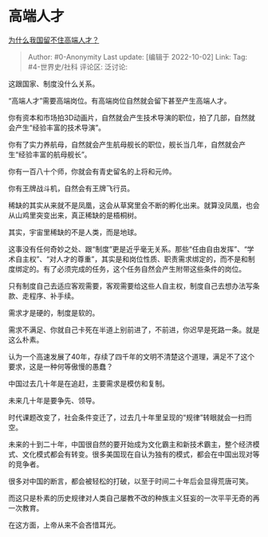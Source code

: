 # 高端人才
[为什么我国留不住高端人才？](https://www.zhihu.com/question/550091305/answer/2698329657)

> Author: #0-Anonymity
> Last update: [编辑于 2022-10-02]
> Link:
> Tag: #4-世界史/社科
> 评论区:
> 泛讨论:

这跟国家、制度没什么关系。

“高端人才”需要高端岗位。有高端岗位自然就会留下甚至产生高端人才。

你有资本和市场拍3D动画片，自然就会产生技术导演的职位，拍了几部，自然就会产生“经验丰富的技术导演”。

你有了实力养航母，自然就会产生航母舰长的职位，舰长当几年，自然就会产生“经验丰富的航母舰长”。

你有一百八十个师，你就会有青史留名的上将和元帅。

你有王牌战斗机，自然会有王牌飞行员。

稀缺的其实从来就不是凤凰，这会从草窝里会不断的孵化出来。就算没凤凰，也会从山鸡里突变出来，真正稀缺的是梧桐树。

其实，宇宙里稀缺的不是人类，而是地球。

这事没有任何奇妙之处、跟“制度”更是近乎毫无关系。那些“任由自由发挥”、“学术自主权”、“对人才的尊重”，其实是和岗位性质、职责需求绑定的，而不是和制度绑定的。有了必须完成的任务，这个任务自然会产生附带这些条件的岗位。

只有制度自己去适应客观需要，客观需要给这些人自主权，制度自己去想办法写条款、走程序、补手续。

需求才是硬的，制度是软的。

需求不满足、你就自己卡死在半道上别前进了，不前进，你迟早是死路一条。就是这么朴素。

认为一个高速发展了40年，存续了四千年的文明不清楚这个道理，满足不了这个要求，这是一种何等傲慢的愚蠢？

中国过去几十年是在追赶，主要需求是模仿和复制。

未来几十年是要争先、领导。

时代课题改变了，社会条件变迁了，过去几十年里呈现的“规律”转眼就会一扫而空。

未来的十到二十年，中国很自然的要开始成为文化霸主和新技术霸主，整个经济模式、文化模式都会有转变。很多美国现在自认为独有的模式，都会在中国出现对等的竞争者。

很多对中国的断言，都会被轻松的打破，以至于时间二十年后会显得荒唐可笑。

而这只是朴素的历史规律对人类自己屡教不改的种族主义狂妄的一次平平无奇的再一次教育。

在这方面，上帝从来不会吝惜耳光。
